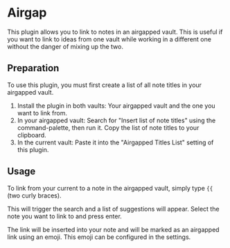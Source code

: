# Airgap

This plugin allows you to link to notes in an airgapped vault. This is useful if you want to link to ideas from one vault while working in a different one without the danger of mixing up the two.

## Preparation

To use this plugin, you must first create a list of all note titles in your airgapped vault.

1. Install the plugin in both vaults: Your airgapped vault and the one you want to link from.
2. In your airgapped vault: Search for \"Insert list of note titles\" using the command-palette, then run it. Copy the list of note titles to your clipboard.
3. In the current vault: Paste it into the \"Airgapped Titles List\" setting of this plugin.


## Usage

To link from your current to a note in the airgapped vault, simply type `{{` (two curly braces). 

This will trigger the search and a list of suggestions will appear. Select the note you want to link to and press enter. 

The link will be inserted into your note and will be marked as an airgapped link using an emoji. This emoji can be configured in the settings.
